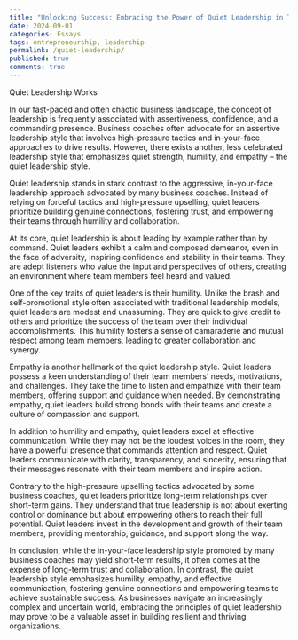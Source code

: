 ```yaml
---
title: "Unlocking Success: Embracing the Power of Quiet Leadership in Today's Business World"
date: 2024-09-01
categories: Essays
tags: entrepreneurship, leadership
permalink: /quiet-leadership/
published: true
comments: true
---
```

Quiet Leadership Works
<!--more--> 
In our fast-paced and often chaotic business landscape, the concept of leadership is frequently associated with assertiveness, confidence, and a commanding presence. Business coaches often advocate for an assertive leadership style that involves high-pressure tactics and in-your-face approaches to drive results. However, there exists another, less celebrated leadership style that emphasizes quiet strength, humility, and empathy – the quiet leadership style.

Quiet leadership stands in stark contrast to the aggressive, in-your-face leadership approach advocated by many business coaches. Instead of relying on forceful tactics and high-pressure upselling, quiet leaders prioritize building genuine connections, fostering trust, and empowering their teams through humility and collaboration.

At its core, quiet leadership is about leading by example rather than by command. Quiet leaders exhibit a calm and composed demeanor, even in the face of adversity, inspiring confidence and stability in their teams. They are adept listeners who value the input and perspectives of others, creating an environment where team members feel heard and valued.

One of the key traits of quiet leaders is their humility. Unlike the brash and self-promotional style often associated with traditional leadership models, quiet leaders are modest and unassuming. They are quick to give credit to others and prioritize the success of the team over their individual accomplishments. This humility fosters a sense of camaraderie and mutual respect among team members, leading to greater collaboration and synergy.

Empathy is another hallmark of the quiet leadership style. Quiet leaders possess a keen understanding of their team members’ needs, motivations, and challenges. They take the time to listen and empathize with their team members, offering support and guidance when needed. By demonstrating empathy, quiet leaders build strong bonds with their teams and create a culture of compassion and support.

In addition to humility and empathy, quiet leaders excel at effective communication. While they may not be the loudest voices in the room, they have a powerful presence that commands attention and respect. Quiet leaders communicate with clarity, transparency, and sincerity, ensuring that their messages resonate with their team members and inspire action.

Contrary to the high-pressure upselling tactics advocated by some business coaches, quiet leaders prioritize long-term relationships over short-term gains. They understand that true leadership is not about exerting control or dominance but about empowering others to reach their full potential. Quiet leaders invest in the development and growth of their team members, providing mentorship, guidance, and support along the way.

In conclusion, while the in-your-face leadership style promoted by many business coaches may yield short-term results, it often comes at the expense of long-term trust and collaboration. In contrast, the quiet leadership style emphasizes humility, empathy, and effective communication, fostering genuine connections and empowering teams to achieve sustainable success. As businesses navigate an increasingly complex and uncertain world, embracing the principles of quiet leadership may prove to be a valuable asset in building resilient and thriving organizations.